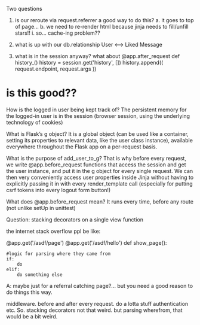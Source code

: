 Two questions

1. is our reroute via request.referrer a good way to do this?
    a. it goes to top of page...
    b. we need to re-render html because jinja needs to fill/unfill stars!!
        i. so... cache-ing problem??

2. what is up with our db.relationship User <--> Liked Message

3. what is in the session anyway?
what about
@app.after_request
def history_()
    history = session.get('history', [])
    history.append((
        request.endpoint,
        request.args
    ))
# is this good??


How is the logged in user being kept track of?
The persistent memory for the logged-in user is in the session (browser session, using the underlying technology of cookies)

What is Flask’s g object?
It is a global object (can be used like a container, setting its properties to relevant data, like the user class instance), available everywhere throughout the Flask app on a per-request basis.

What is the purpose of add_user_to_g?
That is why before every request, we write @app.before_request functions that access the session and get the user instance, and put it in the g object for every single request. We can then very conveniently access user properties inside Jinja without having to explicitly passing it in with every render_template call (especially for putting csrf tokens into every logout form button!)

What does @app.before_request mean?
It runs every time, before any route (not unlike setUp in unittest)


Question:
stacking decorators on a single view function

the internet stack overflow ppl be like:

@app.get('/asdf/page')
@app.get('/asdf/hello')
def show_page():

    #logic for parsing where they came from
    if:
        do
    elif:
        do something else

A:
maybe just for a referral catching page?... but you need a good reason to do things this way.

middleware. before and after every request. do a lotta stuff
authentication etc. So. stacking decorators not that weird. but parsing wherefrom, that would be a bit weird. 
